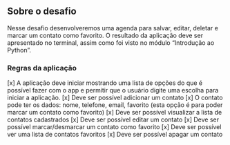 ## Sobre o desafio

Nesse desafio desenvolveremos uma agenda para salvar, editar, deletar e marcar um contato como favorito. O resultado da aplicação deve ser apresentado no terminal, assim como foi visto no módulo “Introdução ao Python”.

### Regras da aplicação

[x] A aplicação deve iniciar mostrando uma lista de opções do que é possível fazer com o app e permitir que o usuário digite uma escolha para iniciar a aplicação.
[x] Deve ser possível adicionar um contato
[x] O contato pode ter os dados: nome, telefone, email, favorito (esta opção é para poder marcar um contato como favorito)
[x] Deve ser possível visualizar a lista de contatos cadastrados
[x] Deve ser possível editar um contato
[x] Deve ser possível marcar/desmarcar um contato como favorito
[x] Deve ser possível ver uma lista de contatos favoritos
[x] Deve ser possível apagar um contato

